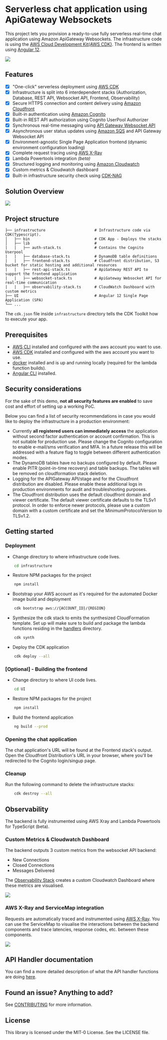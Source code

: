 # Serverless chat application using ApiGateway Websockets
This project lets you provision a ready-to-use fully serverless real-time chat application using Amazon ApiGateway Websockets. The infrastructure code is using the [AWS Cloud Development Kit(AWS CDK)](https://aws.amazon.com/cdk/). The frontend is written using [Angular 12](https://angular.io/).

![](assets/chat_UI.png)

## Features

- [x] "One-click" serverless deployment using [AWS CDK](https://aws.amazon.com/cdk/)
- [x] Infrastructure is split into 6 interdependent stacks (Authorization, Database, REST API, Websocket API, Frontend, Observability)
- [x] Secure HTTPS connection and content delivery using [Amazon Cloudfront](https://aws.amazon.com/cloudfront/)
- [x] Built-in authentication using [Amazon Cognito](https://aws.amazon.com/cognito/)
- [x] Built-in REST API authorization using Cognito UserPool Authorizer
- [x] Synchronous real-time messaging using [API Gateway Websocket API](https://docs.aws.amazon.com/apigateway/latest/developerguide/apigateway-websocket-api.html)
- [x] Asynchronous user status updates using [Amazon SQS](https://aws.amazon.com/sqs/) and API Gateway Websocket API
- [x] Environment-agnostic Single Page Application frontend (dynamic environment configuration loading)
- [x] Complete request tracing using [AWS X-Ray](https://aws.amazon.com/xray/)
- [x] Lambda Powertools integration *(beta)*
- [x] Structured logging and monitoring using [Amazon Cloudwatch](https://aws.amazon.com/cloudwatch/)
- [x] Custom metrics & Cloudwatch dashboard
- [x] Built-in infrastructure security check using [CDK-NAG](https://github.com/cdklabs/cdk-nag)

## Solution Overview
![](assets/websocket_chat.png)

## Project structure
    
    ├── infrastructure                      # Infrastructure code via CDK(Typescript).
    │   ├── bin                             # CDK App - Deploys the stacks  
    │   ├── lib                             #
    |   |   ├── auth-stack.ts               # Contains the Cognito Userpool
    |   |   ├── database-stack.ts           # DynamoDB table definitions
    |   |   ├── frontend-stack.ts           # Cloudfront distribution, S3 bucket for static hosting and additional resources
    |   |   ├── rest-api-stack.ts           # ApiGateway REST API to support the frontend application
    |   |   ├── websocket-stack.ts          # ApiGateway Websocket API for real-time communication
    |   |   ├── observability-stack.ts      # CloudWatch Dashboard with custom metrics
    ├── UI                                  # Angular 12 Single Page Application (SPA)
    └── ...

The `cdk.json` file inside `infrastructure` directory tells the CDK Toolkit how to execute your app.

## Prerequisites

- [AWS CLI](https://aws.amazon.com/cli/) installed and configured with the aws account you want to use.
- [AWS CDK](https://docs.aws.amazon.com/cdk/latest/guide/getting_started.html) installed and configured with the aws account you want to use.
- [docker](https://docs.docker.com/get-docker/) installed and is up and running locally (required for the lambda function builds).
- [Angular CLI](https://angular.io/cli) installed.

## Security considerations
For the sake of this demo, **not all security features are enabled** to save cost and effort of setting up a working PoC. 

Below you can find a list of security recommendations in case you would like to deploy the infrastructure in a production environment:
- Currently **all registered users can immediately access** the application without second factor authentication or account confirmation. This is not suitable for production use. Please change the Cognito configuration to enable e-mail/sms verification and MFA. In a future release this will be addressed with a feature flag to toggle between different authentication modes.
- The DynamoDB tables have no backups configured by default. Please enable PITR (point-in-time recovery) and table backups. The tables will be removed on cloudformation stack deletion.
- Logging for the APIGateway API/stage and for the Cloudfront distribution are disabled. Please enable these additional logs in production environments for audit and troubleshooting purposes.
- The Cloudfront distribution uses the default cloudfront domain and viewer certificate. The default viewer certificate defaults to the TLSv1 protocol. In order to enforce newer protocols, please use a custom domain with a custom certificate and set the MinimumProtocolVersion to TLSv1.2.

## Getting started
### Deployment

- Change directory to where infrastructure code lives.
```bash
    cd infrastructure
```

- Restore NPM packages for the project
```bash
    npm install
```

- Bootstrap your AWS account as it's required for the automated Docker image build and deployment
```bash
    cdk bootstrap aws://{ACCOUNT_ID}/{REGION}
```

- Synthesize the cdk stack to emits the synthesized CloudFormation template. Set up will make sure to build and package 
  the lambda functions residing in the [handlers](/infrastructure/resources/handlers) directory.
```bash
    cdk synth
```

- Deploy the CDK application
```bash
    cdk deploy --all
```

### [Optional] - Building the frontend
- Change directory to where UI code lives.
```bash
    cd UI
```
- Restore NPM packages for the project
```bash
    npm install
```
- Build the frontend application
```bash
    ng build --prod
```

### Opening the chat application
The chat application's URL will be found at the Frontend stack's output. Open the Cloudfront Distribution's URL in your browser, where you'll be redirected to the Cognito login/singup page. 

### Cleanup
Run the following command to delete the infrastructure stacks:
```bash
    cdk destroy --all
```

## Observability
The backend is fully instrumented using AWS Xray and Lambda Powertools for TypeScript (beta).

### Custom Metrics & Cloudwatch Dashboard
The backend outputs 3 custom metrics from the websocket API backend:
* New Connections
* Closed Connections
* Messages Delivered

The [Observability Stack](/infrastructure/lib/observability-stack.ts) creates a custom Cloudwatch Dashboard where these metrics are visualised.

![](assets/dashboard.png)

### AWS X-Ray and ServiceMap integration
Requests are automatically traced and instrumented using [AWS X-Ray](https://aws.amazon.com/xray/). You can use the ServiceMap to visualise the interactions between the backend components and trace latencies, response codes, etc. between these components.

![](assets/service_map.png)


## API Handler documentation
You can find a more detailed description of what the API handler functions are doing [here](/infrastructure/resources/handlers/README.md).

## Found an issue? Anything to add?
See [CONTRIBUTING](CONTRIBUTING.md#security-issue-notifications) for more information.

## License

This library is licensed under the MIT-0 License. See the LICENSE file.
